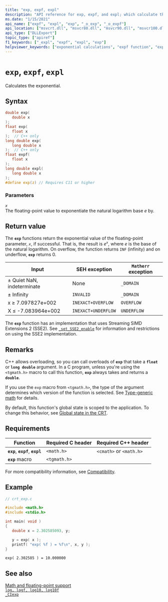 ```yaml
---
title: "exp, expf, expl"
description: "API reference for exp, expf, and expl; which calculate the exponential."
ms.date: "1/15/2021"
api_name: ["expf", "expl", "exp", "_o_exp", "_o_expf"]
api_location: ["msvcrt.dll", "msvcr80.dll", "msvcr90.dll", "msvcr100.dll", "msvcr100_clr0400.dll", "msvcr110.dll", "msvcr110_clr0400.dll", "msvcr120.dll", "msvcr120_clr0400.dll", "ucrtbase.dll", "api-ms-win-crt-math-l1-1-0.dll", "api-ms-win-crt-private-l1-1-0.dll"]
api_type: ["DLLExport"]
topic_type: ["apiref"]
f1_keywords: ["_expl", "expf", "expl", "exp"]
helpviewer_keywords: ["exponential calculations", "expf function", "expl function", "calculating exponentials", "exp function"]
---
```

# `exp`, `expf`, `expl`

Calculates the exponential.

## Syntax

```C
double exp(
   double x
);
float exp(
   float x
);  // C++ only
long double exp(
   long double x
);  // C++ only
float expf(
   float x
);
long double expl(
   long double x
);
#define exp(z) // Requires C11 or higher
```

### Parameters

*`x`*\
The floating-point value to exponentiate the natural logarithm base *e* by.

## Return value

The **`exp`** functions return the exponential value of the floating-point parameter, *`x`*, if successful. That is, the result is *e*<sup>*`x`*</sup>, where *e* is the base of the natural logarithm. On overflow, the function returns `INF` (infinity) and on underflow, **`exp`** returns 0.

|Input|SEH exception|`Matherr` exception|
|-----------|-------------------|-----------------------|
|± Quiet NaN, indeterminate|None|`_DOMAIN`|
|± Infinity|`INVALID`|`_DOMAIN`|
|x ≥ 7.097827e+002|`INEXACT+OVERFLOW`|`OVERFLOW`|
|X ≤ -7.083964e+002|`INEXACT+UNDERFLOW`|`UNDERFLOW`|

The **`exp`** function has an implementation that uses Streaming SIMD Extensions 2 (SSE2). See [`_set_SSE2_enable`](set-sse2-enable.md) for information and restrictions on using the SSE2 implementation.

## Remarks

C++ allows overloading, so you can call overloads of **`exp`** that take a **`float`** or **`long double`** argument. In a C program, unless you're using the `<tgmath.h>` macro to call this function, **`exp`** always takes and returns a **`double`**.

If you use the `exp` macro from `<tgmath.h>`, the type of the argument determines which version of the function is selected. See [Type-generic math](../tgmath.md) for details.

By default, this function's global state is scoped to the application. To change this behavior, see [Global state in the CRT](../global-state.md).

## Requirements

|Function|Required C header|Required C++ header|
|--------------|---------------------|---|
|**`exp`**, **`expf`**, **`expl`**|`<math.h>`|`<cmath>` or `<math.h>`|
|**`exp`** macro| `<tgmath.h>` ||

For more compatibility information, see [Compatibility](../compatibility.md).

## Example

```C
// crt_exp.c

#include <math.h>
#include <stdio.h>

int main( void )
{
   double x = 2.302585093, y;

   y = exp( x );
   printf( "exp( %f ) = %f\n", x, y );
}
```

```Output
exp( 2.302585 ) = 10.000000
```

## See also

[Math and floating-point support](../floating-point-support.md)\
[`log, logf, log10, log10f`](log-logf-log10-log10f.md)\
[`_CIexp`](../ciexp.md)
